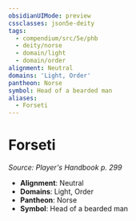 ```yaml
---
obsidianUIMode: preview
cssclasses: json5e-deity
tags:
  - compendium/src/5e/phb
  - deity/norse
  - domain/light
  - domain/order
alignment: Neutral
domains: 'Light, Order'
pantheon: Norse
symbol: Head of a bearded man
aliases:
  - Forseti
---
```

# Forseti
*Source: Player's Handbook p. 299* 

- **Alignment**: Neutral
- **Domains**: Light, Order
- **Pantheon**: Norse
- **Symbol**: Head of a bearded man
